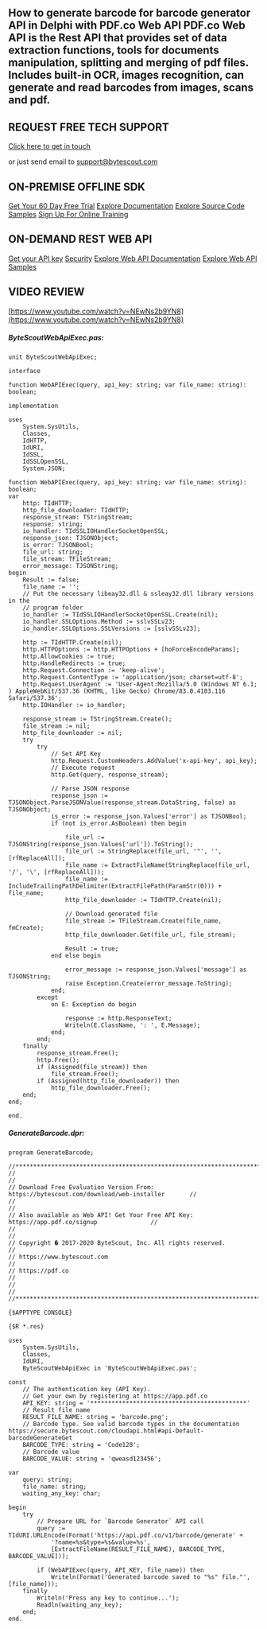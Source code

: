 ## How to generate barcode for barcode generator API in Delphi with PDF.co Web API PDF.co Web API is the Rest API that provides set of data extraction functions, tools for documents manipulation, splitting and merging of pdf files. Includes built-in OCR, images recognition, can generate and read barcodes from images, scans and pdf.

## REQUEST FREE TECH SUPPORT

[Click here to get in touch](https://bytescout.zendesk.com/hc/en-us/requests/new?subject=PDF.co%20Web%20API%20Question)

or just send email to [support@bytescout.com](mailto:support@bytescout.com?subject=PDF.co%20Web%20API%20Question) 

## ON-PREMISE OFFLINE SDK 

[Get Your 60 Day Free Trial](https://bytescout.com/download/web-installer?utm_source=github-readme)
[Explore Documentation](https://bytescout.com/documentation/index.html?utm_source=github-readme)
[Explore Source Code Samples](https://github.com/bytescout/ByteScout-SDK-SourceCode/)
[Sign Up For Online Training](https://academy.bytescout.com/)


## ON-DEMAND REST WEB API

[Get your API key](https://app.pdf.co/signup?utm_source=github-readme)
[Security](https://pdf.co/security)
[Explore Web API Documentation](https://apidocs.pdf.co?utm_source=github-readme)
[Explore Web API Samples](https://github.com/bytescout/ByteScout-SDK-SourceCode/tree/master/PDF.co%20Web%20API)

## VIDEO REVIEW

[https://www.youtube.com/watch?v=NEwNs2b9YN8](https://www.youtube.com/watch?v=NEwNs2b9YN8)




<!-- code block begin -->

##### **ByteScoutWebApiExec.pas:**
    
```
unit ByteScoutWebApiExec;

interface

function WebAPIExec(query, api_key: string; var file_name: string): boolean;

implementation

uses
    System.SysUtils,
    Classes,
    IdHTTP,
    IdURI,
    IdSSL,
    IdSSLOpenSSL,
    System.JSON;

function WebAPIExec(query, api_key: string; var file_name: string): boolean;
var
    http: TIdHTTP;
    http_file_downloader: TIdHTTP;
    response_stream: TStringStream;
    response: string;
    io_handler: TIdSSLIOHandlerSocketOpenSSL;
    response_json: TJSONObject;
    is_error: TJSONBool;
    file_url: string;
    file_stream: TFileStream;
    error_message: TJSONString;
begin
    Result := false;
    file_name := '';
    // Put the necessary libeay32.dll & ssleay32.dll library versions in the
    // program folder
    io_handler := TIdSSLIOHandlerSocketOpenSSL.Create(nil);
    io_handler.SSLOptions.Method := sslvSSLv23;
    io_handler.SSLOptions.SSLVersions := [sslvSSLv23];

    http := TIdHTTP.Create(nil);
    http.HTTPOptions := http.HTTPOptions + [hoForceEncodeParams];
    http.AllowCookies := true;
    http.HandleRedirects := true;
    http.Request.Connection := 'keep-alive';
    http.Request.ContentType := 'application/json; charset=utf-8';
    http.Request.UserAgent := 'User-Agent:Mozilla/5.0 (Windows NT 6.1; ) AppleWebKit/537.36 (KHTML, like Gecko) Chrome/83.0.4103.116 Safari/537.36';
    http.IOHandler := io_handler;

    response_stream := TStringStream.Create();
    file_stream := nil;
    http_file_downloader := nil;
    try
        try
            // Set API Key
            http.Request.CustomHeaders.AddValue('x-api-key', api_key);
            // Execute request
            http.Get(query, response_stream);

            // Parse JSON response
            response_json := TJSONObject.ParseJSONValue(response_stream.DataString, false) as TJSONObject;
            is_error := response_json.Values['error'] as TJSONBool;
            if (not is_error.AsBoolean) then begin

                file_url := TJSONString(response_json.Values['url']).ToString();
                file_url := StringReplace(file_url, '"', '', [rfReplaceAll]);
                file_name := ExtractFileName(StringReplace(file_url, '/', '\', [rfReplaceAll]));
                file_name := IncludeTrailingPathDelimiter(ExtractFilePath(ParamStr(0))) + file_name;
                http_file_downloader := TIdHTTP.Create(nil);

                // Download generated file
                file_stream := TFileStream.Create(file_name, fmCreate);
                http_file_downloader.Get(file_url, file_stream);

                Result := true;
            end else begin

                error_message := response_json.Values['message'] as TJSONString;
                raise Exception.Create(error_message.ToString);
            end;
        except
            on E: Exception do begin

                response := http.ResponseText;
                Writeln(E.ClassName, ': ', E.Message);
            end;
        end;
    finally
        response_stream.Free();
        http.Free();
        if (Assigned(file_stream)) then
            file_stream.Free();
        if (Assigned(http_file_downloader)) then
            http_file_downloader.Free();
    end;
end;

end.

```

<!-- code block end -->    

<!-- code block begin -->

##### **GenerateBarcode.dpr:**
    
```
program GenerateBarcode;

//*******************************************************************************************//
//                                                                                           //
// Download Free Evaluation Version From: https://bytescout.com/download/web-installer       //
//                                                                                           //
// Also available as Web API! Get Your Free API Key: https://app.pdf.co/signup               //
//                                                                                           //
// Copyright � 2017-2020 ByteScout, Inc. All rights reserved.                                //
// https://www.bytescout.com                                                                 //
// https://pdf.co                                                                            //
//                                                                                           //
//*******************************************************************************************//

{$APPTYPE CONSOLE}

{$R *.res}

uses
    System.SysUtils,
    Classes,
    IdURI,
    ByteScoutWebApiExec in 'ByteScoutWebApiExec.pas';

const
    // The authentication key (API Key).
    // Get your own by registering at https://app.pdf.co
    API_KEY: string = '********************************************'
    // Result file name
    RESULT_FILE_NAME: string = 'barcode.png';
	// Barcode type. See valid barcode types in the documentation https://secure.bytescout.com/cloudapi.html#api-Default-barcodeGenerateGet
    BARCODE_TYPE: string = 'Code128';
    // Barcode value
	BARCODE_VALUE: string = 'qweasd123456';

var
    query: string;
    file_name: string;
    waiting_any_key: char;

begin
    try
        // Prepare URL for `Barcode Generator` API call
        query := TIdURI.URLEncode(Format('https://api.pdf.co/v1/barcode/generate' +
            '?name=%s&type=%s&value=%s',
            [ExtractFileName(RESULT_FILE_NAME), BARCODE_TYPE, BARCODE_VALUE]));

        if (WebAPIExec(query, API_KEY, file_name)) then
            Writeln(Format('Generated barcode saved to "%s" file."', [file_name]));
    finally
        Writeln('Press any key to continue...');
        Readln(waiting_any_key);
    end;
end.

```

<!-- code block end -->